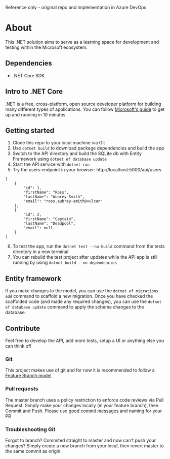 Reference only - original repo and implementation in Azure DevOps 

# About

This .NET solution aims to serve as a learning space for development and testing within the Microsoft ecosystem.

## Dependencies

- .NET Core SDK

## Intro to .NET Core

.NET is a free, cross-platform, open source developer platform for building many different types of applications. You can follow [Microsoft's guide](https://www.microsoft.com/net/learn/get-started/windows) to get up and running in 10 minutes

## Getting started

1. Clone this repo to your local machine via Git
2. Use `dotnet build` to download package dependencies and build the app
3. Switch to the API directory and build the SQLite db with Entity Framework using `dotnet ef database update`
4. Start the API service with `dotnet run`
5. Try the users endpoint in your browser: http://localhost:5000/api/users

```
[
    {
        "id": 1,
        "firstName": "Ross",
        "lastName": "Aubrey-Smith",
        "email": "ross.aubrey-smith@vulcan"
    },
    {
        "id": 2,
        "firstName": "Captain",
        "lastName": "Deadpool",
        "email": null
    }
]
```

6. To test the app, run the `dotnet test --no-build` command from the tests directory in a new terminal
7. You can rebuild the test project after updates while the API app is still running by using `dotnet build --no-dependencies`

## Entity framework

If you make changes to the model, you can use the `dotnet ef migrations add` command to scaffold a new migration. Once you have checked the scaffolded code (and made any required changes), you can use the `dotnet ef database update` command to apply the schema changes to the database.

## Contribute

Feel free to develop the API, add more tests, setup a UI or anything else you can think of!

### Git

This project makes use of git and for now it is recommended to follow a [Feature Branch model](https://www.atlassian.com/git/tutorials/comparing-workflows/feature-branch-workflow)

### Pull requests

The master branch uses a policy restriction to enforce code reviews via Pull Request. Simply make your changes locally (in your feature branch), then Commit and Push. Please use [good commit messages](https://github.com/elsewhencode/project-guidelines#13-writing-good-commit-messages) and naming for your PR

### Troubleshooting Git

Forgot to branch? Commited straight to master and now can't push your changes? Simply create a new branch from your local, then revert master to the same commit as origin.
